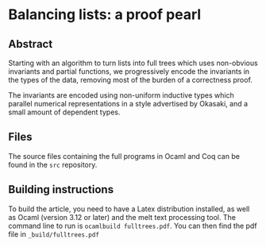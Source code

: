 Balancing lists: a proof pearl
==============================

Abstract
--------

Starting with an algorithm to turn lists into full trees which uses non-obvious invariants and partial functions, we progressively encode the invariants in the types of the data, removing most of the burden of a correctness proof.

The invariants are encoded using non-uniform inductive types which parallel numerical representations in a style advertised by Okasaki, and a small amount of dependent types.


Files
-----

The source files containing the full programs in Ocaml and Coq can be found in the `src` repository.


Building instructions
---------------------

To build the article, you need to have a Latex distribution installed, as well as Ocaml (version 3.12 or later) and the melt text processing tool. The command line to run is `ocamlbuild fulltrees.pdf`. You can then find the pdf file in `_build/fulltrees.pdf`